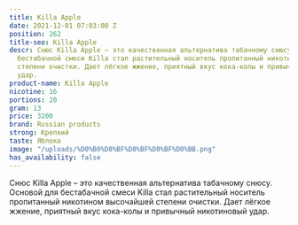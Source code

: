 ```yaml
---
title: Killa Apple
date: 2021-12-01 07:03:00 Z
position: 262
title-seo: Killa Apple
descr: Снюс Killa Apple – это качественная альтернатива табачному снюсу. Основой для
  бестабачной смеси Killa стал растительный носитель пропитанный никотином высочайшей
  степени очистки. Дает лёгкое жжение, приятный вкус кока-колы и привычный никотиновый
  удар.
product-name: Killa Apple
nicotine: 16
portions: 20
gram: 13
price: 3200
brand: Russian products
strong: Крепкий
taste: Яблоко
image: "/uploads/%D0%B0%D0%BF%D0%BF%D0%BF%D0%BB.png"
has_availability: false
---
```


Снюс Killa Apple – это качественная альтернатива табачному снюсу. Основой для бестабачной смеси Killa стал растительный носитель пропитанный никотином высочайшей степени очистки. Дает лёгкое жжение, приятный вкус кока-колы и привычный никотиновый удар.